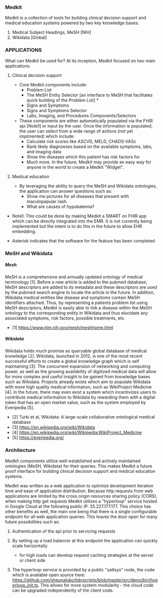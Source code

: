 


### Medkit

Medkit is a collection of tools for building clinical decision support and medical education systems powered by two key knowledge bases: 
1) Medical Subject Headings, MeSH [NIH] 
2) Wikidata [Global] 

### APPLICATIONS 

What can Medkit be used for? At its inception, Medkit focused on two main applications: 

1. Clinical decision support 
   - Core Medkit components include: 
     - Problem List 
     - The MeSH Entity Selector [an interface to MeSH that facilitates quick building of the Problem List] * 
     - Signs and Symptoms 
     - Signs and Symptoms Selector 
     - Labs, Imaging, and Procedures Components/Selectors 
   - These components are either automatically populated via the FHIR api [Note1] or input by the user. Once the information is populated, the user can select from a wide range of actions (not yet implmented) which include: 
     - Calculate risk scores like ASCVD, MELD, CHADS-VASc 
     - Rank likely diagnoeses based on the available symptoms, labs, and imaging data
     - Show the diseases which this patient has risk factors for  
     - Much more. In the future, Medkit may provide an easy way for anyone in the world to create a Medkit "Widget". 

2. Medical education 
   - By leveraging the ability to query the MeSH and Wikidata ontologies, the application can answer questions such as: 
     - Show me pictures for all diseases that present with maculopapular rash. 
     - What are causes of hypokalemia? 


* Note1: This could be done by making Medkit a SMART on FHIR app which can be directly integrated into the EMR. It is not currently being implemented but the intent is to do this in the future to allow EHR embedding. 

* Asterisk indicates that the software for the feature has been completed 


### MeSH and Wikidata 

##### Mesh
MeSH is a comprehensive and annually updated ontology of medical terminology [1]. Before a new article is added to the pubmed database, MeSH descriptors are added to its metadata and these descriptors are used by the pubmed search engine to locate the article in the future. In addition, Wikidata medical entities like disease and symptoms contain MeSH identifiers attached. Thus, by representing a patients problem list using MeSH descriptors, Medkit is easily able to link a disease within the MeSH ontology to the corresponding entity in Wikidata and thus elucidate any associated symptoms, risk factors, possible treatments, etc. 

* [1] https://www.nlm.nih.gov/mesh/meshhome.html

##### Wikidata
Wikidata holds much promise as queryable global database of medical knowledge [2]. Wikidata, launched in 2012, is one of the most recent successful efforts to create a global knowledge graph which is self maintaining [3]. The concurrent expansion of networking and computing power, as well as the growing availability of digitized medical data will allow for more complex and useful insight to be gained from knowledge bases such as Wikidata. Projects already exists which aim to populate Wikidata with more high quality medical information, such as WikiProject Medicine [4]. In the future, there may even exist a system which incentivizes users to contribute medical information to Wikidata by rewarding them with a digital token that has an open market value, such as the system employed by Everipedia [5]. 

* [2] Turki et al, Wikidata: A large-scale collaborative ontological medical database
* [3] https://en.wikipedia.org/wiki/Wikidata
* [4] https://en.wikipedia.org/wiki/Wikipedia:WikiProject_Medicine
* [5] https://everipedia.org/


### Architecture  

Medkit components utilize well-established and actively maintained ontologies (MeSH, Wikidata) for their queries. This makes Medkit a future proof interface for building clinical decision support and medical education systems. 

Medkit was written as a web application to optimize development iteration time and ease of application distribution. Because http requests from web applications are limited by the cross origin resources sharing policy (CORS), when making http get requests Medkit utilizes a "hyperloop" service hosted in Google Cloud at the following public IP: 35.227.177.177. This choice has other benefits as well, the main one being that there is a single configurable endpoint for all web application queries. This leaves the door open for many future possibilities such as: 
1) Authentication of the api prior to servicing requests 
2) By setting up a load balancer at this endpoint the application can quickly scale horizontally 
   - for high loads can develop request caching strategies at the server or client side 
   

3) The hyperloop service is provided by a public "sattsys" node, the code which is available open source here: https://github.com/sheunaluko/tidyscripts/blob/master/src/deno/bin/hyperloop_init.ts. This allows for more system modularity - the cloud code can be upgraded independently of the client code. 






